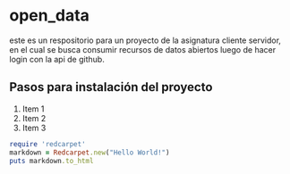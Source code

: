 # open_data
este es un respositorio para un proyecto de la asignatura cliente servidor, en el cual se busca consumir recursos de datos abiertos luego de hacer login con la api de github.

## Pasos para instalación del proyecto
1. Item 1
1. Item 2
1. Item 3


```ruby
require 'redcarpet'
markdown = Redcarpet.new("Hello World!")
puts markdown.to_html
```
